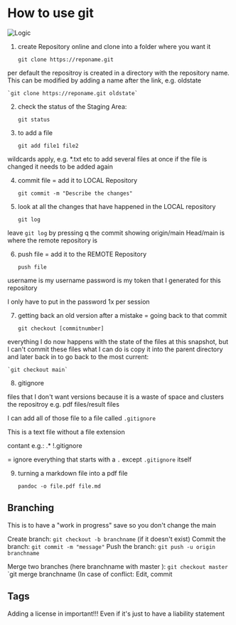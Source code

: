 # How to use git

![Logic](#https://github.com/LisaR103/ABI2024/blob/main/LogicOfGit.png)

1. create Repository online and clone into a folder where you want it

	`git clone https://reponame.git`

per default the repositroy is created in a directory with the repository name. This can be modified by adding a name after the link, e.g. oldstate

	`git clone https://reponame.git oldstate`

2. check the status of the Staging Area:

	`git status`

3. to add a file

	`git add file1 file2`

wildcards apply, e.g. *.txt etc to add several files at once
if the file is changed it needs to be added again

4. commit file = add it to LOCAL Repository

	`git commit -m "Describe the changes"`

5. look at all the changes that have happened in the LOCAL repository

	`git log`

leave `git log` by pressing q
the commit showing origin/main Head/main is where the remote repository is

6. push file = add it to the REMOTE Repository

	`push file`

username is my username
password is my token that I generated for this repository

I only have to put in the password 1x per session

7. getting back an old version after a mistake = going back to that commit

	`git checkout [commitnumber]`

everything I do now happens with the state of the files at this snapshot, but I can't commit these files
what I can do is copy it into the parent directory and later back in
to go back to the most current:

	`git checkout main`

8. gitignore

files that I don't want versions because it is a waste of space and clusters the repositroy
e.g. pdf files/result files

I can add all of those file to a file called `.gitignore`

This is a text file without a file extension

contant e.g.:
.*
!.gitignore

= ignore everything that starts with a `.` except `.gitignore` itself

9. turning a markdown file into a pdf file

	`pandoc -o file.pdf file.md`

## Branching

This is to have a "work in progress" save so you don't change the main

Create branch: `git checkout -b branchname` (if it doesn't exist)
Commit the branch: `git commit -m "message"`
Push the branch: `git push -u origin branchname`

Merge two branches (here branchname with master ):
`git checkout master`
`git merge branchname (In case of conflict: Edit, commit

## Tags
Adding a license in important!!! Even if it's just to have a liability statement
